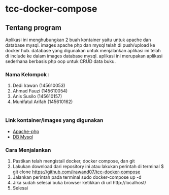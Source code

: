 # tcc-docker-compose

## Tentang program
  Aplikasi ini menghubungkan 2 buah kontainer yaitu untuk apache dan database mysql. images apache php dan mysql telah di push/upload ke docker hub. database yang digunakan untuk menjalankan aplikasi ini telah di include ke dalam images database mysql. aplikasi ini merupakan aplikasi sederhana berbasis php oop untuk CRUD data buku.
  
### Nama Kelompok :
1. Dedi Irawan (145610053) 
2. Ahmad Fauzi (145610054)
3. Anis Susilo (145610157)
4. Munifatul Arifah (145610162) <br/> <br/>

### Link kontainer/images yang digunakan
- <a href="https://hub.docker.com/r/munifatul03/apache-tccphp/">Apache-php</a>
- <a href="https://hub.docker.com/r/munifatul03/mysql-tccdb/">DB Mysql </a>

### Cara Menjalankan
1. Pastikan telah mengistall docker, docker compose, dan git
2. Lakukan download dari repository ini atau lakukan perintah di terminal $ git clone https://github.com/irawand07/tcc-docker-compose 
3. Jalankan perintah pada terminal sudo docker-compose up -d
4. Jika sudah selesai buka browser ketikkan  di url http://localhost/
5. Selesai
